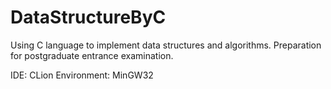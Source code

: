 # DataStructureByC
Using C language to implement data structures and algorithms. Preparation for postgraduate entrance examination.

IDE: CLion		Environment: MinGW32